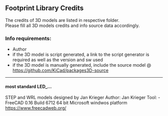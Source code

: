 ## Footprint Library Credits

The credits of 3D models are listed in respective folder.  
Please fill all 3D models credits and info source data accordingly.  

### Info requirements:
- Author
- if the 3D model is script generated, a link to the script generator is required as well as the version and sw used
- if the 3D model is manually generated, include the source model @ https://github.com/KiCad/packages3D-source

<hr>

#### most standard LED_...
STEP and WRL models designed by Jan Krieger
Author:	Jan Krieger
Tool:	- FreeCAD 0.16 Build 6712 64 bit Microsoft windwos platform https://www.freecadweb.org/
